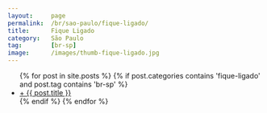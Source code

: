 ```yaml
---
layout:     page
permalink:  /br/sao-paulo/fique-ligado/
title:      Fique Ligado
category:   São Paulo
tag:        [br-sp]
image:      /images/thumb-fique-ligado.jpg
---
```


<div class="home">
  <ul class="post-list">
  {% for post in site.posts %}
    {% if post.categories contains 'fique-ligado' and post.tag contains 'br-sp' %}
    <li><a class="post-link" href="{{ post.url | prepend: site.baseurl }}">+ {{ post.title }}</a></li>
    {% endif %}
  {% endfor %}
  </ul>
</div>